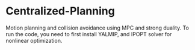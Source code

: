 # Centralized-Planning
Motion planning and collision avoidance using MPC and strong duality. 
To run the code, you need to first install YALMIP, and IPOPT solver for nonlinear optimization. 
